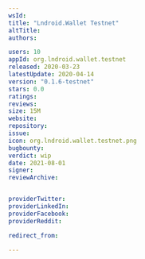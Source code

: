 ```yaml
---
wsId: 
title: "Lndroid.Wallet Testnet"
altTitle: 
authors:

users: 10
appId: org.lndroid.wallet.testnet
released: 2020-03-23
latestUpdate: 2020-04-14
version: "0.1.6-testnet"
stars: 0.0
ratings: 
reviews: 
size: 15M
website: 
repository: 
issue: 
icon: org.lndroid.wallet.testnet.png
bugbounty: 
verdict: wip
date: 2021-08-01
signer: 
reviewArchive:


providerTwitter: 
providerLinkedIn: 
providerFacebook: 
providerReddit: 

redirect_from:

---
```



